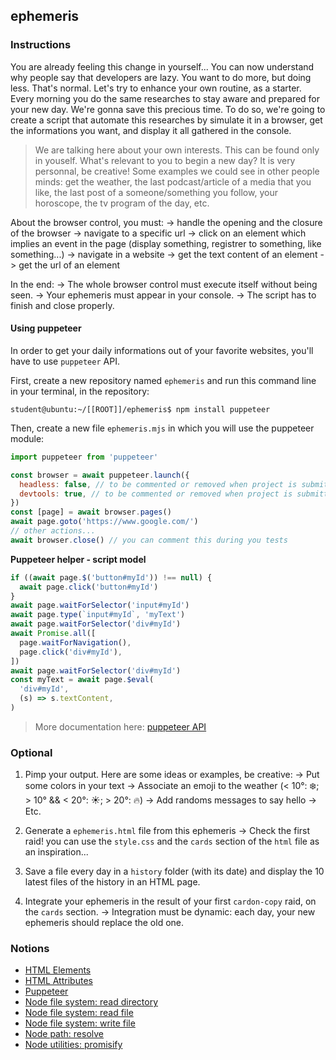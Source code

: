 ## ephemeris

### Instructions

You are already feeling this change in yourself... You can now understand why people say that developers are lazy. You want to do more, but doing less. That's normal.
Let's try to enhance your own routine, as a starter. Every morning you do the same researches to stay aware and prepared for your new day. We're gonna save this precious time.
To do so, we're going to create a script that automate this researches by simulate it in a browser, get the informations you want, and display it all gathered in the console.

> We are talking here about your own interests. This can be found only in youself. What's relevant to you to begin a new day? It is very personnal, be creative!
> Some examples we could see in other people minds: get the weather, the last podcast/article of a media that you like, the last post of a someone/something you follow, your horoscope, the tv program of the day, etc.

About the browser control, you must:
-> handle the opening and the closure of the browser
-> navigate to a specific url
-> click on an element which implies an event in the page (display something, registrer to something, like something...)
-> navigate in a website
-> get the text content of an element
-> get the url of an element

In the end:
-> The whole browser control must execute itself without being seen.
-> Your ephemeris must appear in your console.
-> The script has to finish and close properly.

#### Using puppeteer

In order to get your daily informations out of your favorite websites, you'll have to use `puppeteer` API.

First, create a new repository named `ephemeris` and run this command line in your terminal, in the repository:
```console
student@ubuntu:~/[[ROOT]]/ephemeris$ npm install puppeteer
```

Then, create a new file `ephemeris.mjs` in which you will use the puppeteer module:
```js
import puppeteer from 'puppeteer'

const browser = await puppeteer.launch({
  headless: false, // to be commented or removed when project is submitted
  devtools: true, // to be commented or removed when project is submitted
})
const [page] = await browser.pages()
await page.goto('https://www.google.com/')
// other actions...
await browser.close() // you can comment this during you tests
```

**Puppeteer helper - script model**

```javascript
if ((await page.$('button#myId')) !== null) {
  await page.click('button#myId')
}
await page.waitForSelector('input#myId')
await page.type(`input#myId`, 'myText')
await page.waitForSelector('div#myId')
await Promise.all([
  page.waitForNavigation(),
  page.click('div#myId'),
])
await page.waitForSelector('div#myId')
const myText = await page.$eval(
  'div#myId',
  (s) => s.textContent,
)
```

> More documentation here: [puppeteer API](https://pptr.dev/)

### Optional

1. Pimp your output. Here are some ideas or examples, be creative:
-> Put some colors in your text
-> Associate an emoji to the weather (< 10°: ❄️; > 10° && < 20°: ☀️; > 20°: 🔥)
-> Add randoms messages to say hello
-> Etc.

2. Generate a `ephemeris.html` file from this ephemeris
-> Check the first raid! you can use the `style.css` and the `cards` section of the `html` file as an inspiration...

3. Save a file every day in a `history` folder (with its date) and display the 10 latest files of the history in an HTML page.

4. Integrate your ephemeris in the result of your first `cardon-copy` raid, on the `cards` section.
-> Integration must be dynamic: each day, your new ephemeris should replace the old one.

### Notions

- [HTML Elements](https://developer.mozilla.org/en-US/docs/Web/HTML/Element)
- [HTML Attributes](https://developer.mozilla.org/en-US/docs/Web/HTML/Attributes)
- [Puppeteer](https://pptr.dev/)
- [Node file system: read directory](https://nodejs.org/api/fs.html#fs_fs_readdir_path_options_callback)
- [Node file system: read file](https://nodejs.org/api/fs.html#fs_fs_readfile_path_options_callback)
- [Node file system: write file](https://nodejs.org/api/fs.html#fs_fs_writefile_file_data_options_callback)
- [Node path: resolve](https://nodejs.org/api/path.html#path_path_resolve_paths)
- [Node utilities: promisify](https://nodejs.org/api/util.html#util_util_promisify_original)
